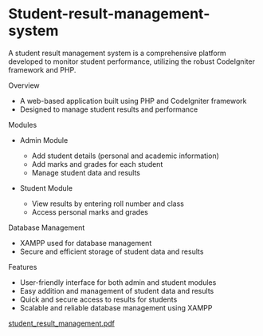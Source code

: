 # Student-result-management-system
A student result management system is a comprehensive platform developed to monitor student performance, utilizing the robust CodeIgniter framework and PHP.

Overview
- A web-based application built using PHP and CodeIgniter framework
- Designed to manage student results and performance
  
Modules
- Admin Module
  
    - Add student details (personal and academic information)
    - Add marks and grades for each student
    - Manage student data and results
- Student Module
  
    - View results by entering roll number and class
    - Access personal marks and grades
      
Database Management
- XAMPP used for database management
- Secure and efficient storage of student data and results
  
Features
- User-friendly interface for both admin and student modules
- Easy addition and management of student data and results
- Quick and secure access to results for students
- Scalable and reliable database management using XAMPP
  
[student_result_management.pdf](https://github.com/user-attachments/files/16512546/student_result_management.pdf)


